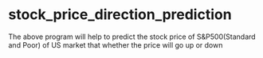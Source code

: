# stock_price_direction_prediction

The above program will help to predict the stock price of S&P500(Standard and Poor) of US market that whether the price will go up or down
